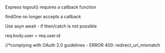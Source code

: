 Express logout() requires a callback function

findOne no longer accepts a callback

Use asyn await - if then/catch is not possible

req.body.user = req.user.id  

//*complying with OAuth 2.0 guidelines - ERROR 400: redirect_uri_mismatch